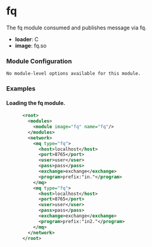 

# fq

The fq module consumed and publishes message via fq.


  * **loader**: C
  * **image**: fq.so

### Module Configuration

    No module-level options available for this module.
### Examples

#### Loading the fq module.

```xml
      <root>
        <modules>
          <module image="fq" name="fq"/>
        </modules>
        <network>
          <mq type="fq">
            <host>localhost</host>
            <port>8765</port>
            <user>user</user>
            <pass>pass</pass>
            <exchange>exchange</exchange>
            <program>prefix:"in."</program>
          </mq>
          <mq type="fq">
            <host>localhost</host>
            <port>8765</port>
            <user>user</user>
            <pass>pass</pass>
            <exchange>exchange</exchange>
            <program>prefix:"in2."</program>
          </mq>
        </network>
      </root>
    
```

